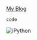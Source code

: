 [My Blog](https://blog.szamani.ir)

`code`

![iPython](https://blog.szamani.ir/content/images/2017/02/iPython.JPG)
